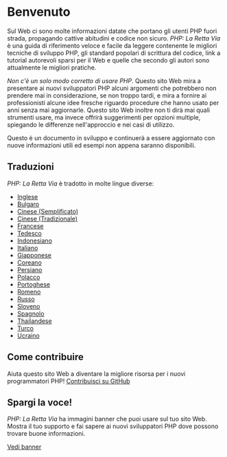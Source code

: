 # Benvenuto

Sul Web ci sono molte informazioni datate che portano gli utenti PHP fuori
strada, propagando cattive abitudini e codice non sicuro. _PHP: La Retta Via_ è
una guida di riferimento veloce e facile da leggere contenente le migliori
tecniche di sviluppo PHP, gli standard popolari di scrittura del codice, link a
tutorial autorevoli sparsi per il Web e quelle che secondo gli autori sono
attualmente le migliori pratiche.

_Non c'è un solo modo corretto di usare PHP_. Questo sito Web mira a presentare
ai nuovi sviluppatori PHP alcuni argomenti che potrebbero non prendere mai in
considerazione, se non troppo tardi, e mira a fornire ai professionisti alcune
idee fresche riguardo procedure che hanno usato per anni senza mai aggiornarle.
Questo sito Web inoltre non ti dirà mai quali strumenti usare, ma invece offrirà
suggerimenti per opzioni multiple, spiegando le differenze nell'approccio e nei
casi di utilizzo.

Questo è un documento in sviluppo e continuerà a essere aggiornato con nuove
informazioni utili ed esempi non appena saranno disponibili.

## Traduzioni

_PHP: La Retta Via_ è tradotto in molte lingue diverse:

* [Inglese](http://www.phptherightway.com)
* [Bulgaro](http://bg.phptherightway.com/)
* [Cinese (Semplificato)](http://wulijun.github.com/php-the-right-way)
* [Cinese (Tradizionale)](http://laravel-taiwan.github.io/php-the-right-way)
* [Francese](http://eilgin.github.io/php-the-right-way/)
* [Tedesco](http://rwetzlmayr.github.io/php-the-right-way/)
* [Indonesiano](http://id.phptherightway.com/)
* [Italiano](http://it.phptherightway.com/)
* [Giapponese](http://ja.phptherightway.com)
* [Coreano](http://wafe.github.io/php-the-right-way/)
* [Persiano](http://novid.github.io/php-the-right-way/)
* [Polacco](http://pl.phptherightway.com/)
* [Portoghese](http://br.phptherightway.com/)
* [Romeno](https://bgui.github.io/php-the-right-way/)
* [Russo](http://getjump.github.io/ru-php-the-right-way)
* [Sloveno](http://sl.phptherightway.com)
* [Spagnolo](http://phpdevenezuela.github.io/php-the-right-way/)
* [Thailandese](https://apzentral.github.io/php-the-right-way/)
* [Turco](http://hkulekci.github.io/php-the-right-way/)
* [Ucraino](http://iflista.github.com/php-the-right-way/)

## Come contribuire

Aiuta questo sito Web a diventare la migliore risorsa per i nuovi programmatori
PHP! [Contribuisci su GitHub][1]

## Spargi la voce!

_PHP: La Retta Via_ ha immagini banner che puoi usare sul tuo sito Web. Mostra
il tuo supporto e fai sapere ai nuovi sviluppatori PHP dove possono trovare
buone informazioni.

[Vedi banner][2]

[1]: https://github.com/codeguy/php-the-right-way/tree/gh-pages
[2]: /banners.html
